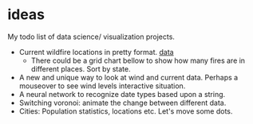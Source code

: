 # ideas
My todo list of data science/ visualization projects. 

- Current wildfire locations in pretty format. [data](https://earthdata.nasa.gov/earth-observation-data/near-real-time/firms/active-fire-data)
  - There could be a grid chart bellow to show how many fires are in different places. Sort by state. 
- A new and unique way to look at wind and current data. Perhaps a mouseover to see wind levels interactive situation. 
- A neural network to recognize date types based upon a string. 
- Switching voronoi: animate the change between different data. 
- Cities: Population statistics, locations etc. Let's move some dots. 
